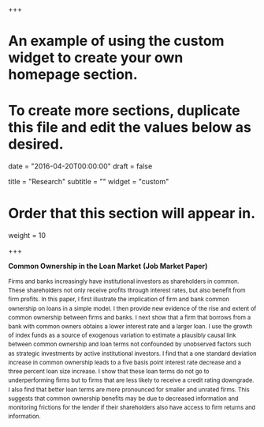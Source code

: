 +++
# An example of using the custom widget to create your own homepage section.
# To create more sections, duplicate this file and edit the values below as desired.

date = "2016-04-20T00:00:00"
draft = false

title = "Research"
subtitle = ""
widget = "custom"

# Order that this section will appear in.
weight = 10

+++

**Common Ownership in the Loan Market**
**(Job Market Paper)**

<!-- <a class="btn btn-primary network-icon" style="width:10  0px;" href="files/JMP.pdf">PDF</a> -->
<small><p style="line-height: 1.3em;">Firms and banks increasingly have institutional investors as shareholders in common. These shareholders not only receive profits through interest rates, but also benefit from firm profits. In this paper, I first illustrate the implication of firm and bank common ownership on loans in a simple model. I then provide new evidence of the rise and extent of common ownership between firms and banks. I next show that a firm that borrows from a bank with common owners obtains a lower interest rate and a larger loan. I use the growth of index funds as a source of exogenous variation to estimate a plausibly causal link between common ownership and loan terms not confounded by unobserved factors such as strategic investments by active institutional investors. I find that a one standard deviation increase in common ownership leads to a five basis point interest rate decrease and a three percent loan size increase. I show that these loan terms do not go to underperforming firms but to firms that are less likely to receive a credit rating downgrade. I also find that better loan terms are more pronounced for smaller and unrated firms. This suggests that common ownership benefits may be due to decreased information and monitoring frictions for the lender if their shareholders also have access to firm returns and information.</small></p>